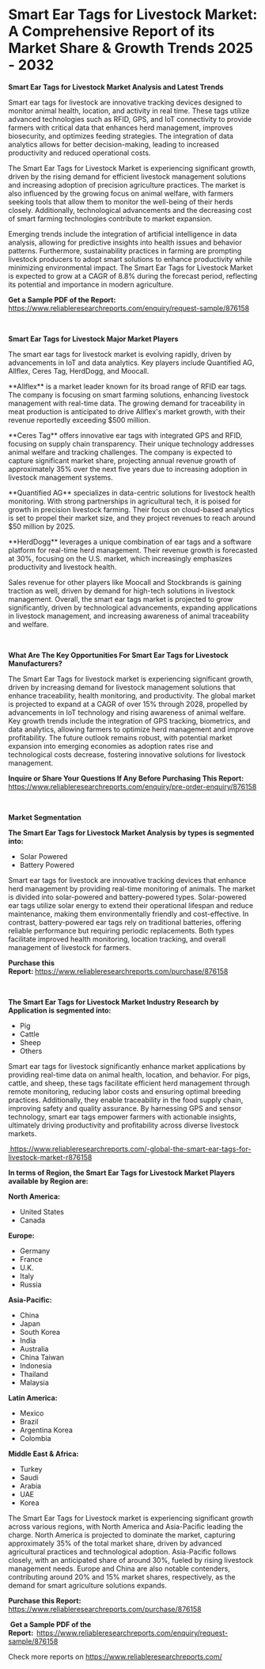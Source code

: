 <p><h1>Smart Ear Tags for Livestock Market: A Comprehensive Report of its Market Share & Growth Trends 2025 - 2032</h1></p><p><strong>Smart Ear Tags for Livestock Market Analysis and Latest Trends</strong></p>
<p><p>Smart ear tags for livestock are innovative tracking devices designed to monitor animal health, location, and activity in real time. These tags utilize advanced technologies such as RFID, GPS, and IoT connectivity to provide farmers with critical data that enhances herd management, improves biosecurity, and optimizes feeding strategies. The integration of data analytics allows for better decision-making, leading to increased productivity and reduced operational costs.</p><p>The Smart Ear Tags for Livestock Market is experiencing significant growth, driven by the rising demand for efficient livestock management solutions and increasing adoption of precision agriculture practices. The market is also influenced by the growing focus on animal welfare, with farmers seeking tools that allow them to monitor the well-being of their herds closely. Additionally, technological advancements and the decreasing cost of smart farming technologies contribute to market expansion.</p><p>Emerging trends include the integration of artificial intelligence in data analysis, allowing for predictive insights into health issues and behavior patterns. Furthermore, sustainability practices in farming are prompting livestock producers to adopt smart solutions to enhance productivity while minimizing environmental impact. The Smart Ear Tags for Livestock Market is expected to grow at a CAGR of 8.8% during the forecast period, reflecting its potential and importance in modern agriculture.</p></p>
<p><strong>Get a Sample PDF of the Report:&nbsp;</strong> <a href="https://www.reliableresearchreports.com/enquiry/request-sample/876158?utm_campaign=2745&utm_medium=2&utm_source=Github&utm_content=ia&utm_term=21032025&utm_id=smart-ear-tags-for-livestock">https://www.reliableresearchreports.com/enquiry/request-sample/876158</a></p>
<p>&nbsp;</p>
<p><strong>Smart Ear Tags for Livestock Major Market Players</strong></p>
<p><p>The smart ear tags for livestock market is evolving rapidly, driven by advancements in IoT and data analytics. Key players include Quantified AG, Allflex, Ceres Tag, HerdDogg, and Moocall.</p><p>**Allflex** is a market leader known for its broad range of RFID ear tags. The company is focusing on smart farming solutions, enhancing livestock management with real-time data. The growing demand for traceability in meat production is anticipated to drive Allflex's market growth, with their revenue reportedly exceeding $500 million.</p><p>**Ceres Tag** offers innovative ear tags with integrated GPS and RFID, focusing on supply chain transparency. Their unique technology addresses animal welfare and tracking challenges. The company is expected to capture significant market share, projecting annual revenue growth of approximately 35% over the next five years due to increasing adoption in livestock management systems.</p><p>**Quantified AG** specializes in data-centric solutions for livestock health monitoring. With strong partnerships in agricultural tech, it is poised for growth in precision livestock farming. Their focus on cloud-based analytics is set to propel their market size, and they project revenues to reach around $50 million by 2025.</p><p>**HerdDogg** leverages a unique combination of ear tags and a software platform for real-time herd management. Their revenue growth is forecasted at 30%, focusing on the U.S. market, which increasingly emphasizes productivity and livestock health.</p><p>Sales revenue for other players like Moocall and Stockbrands is gaining traction as well, driven by demand for high-tech solutions in livestock management. Overall, the smart ear tags market is projected to grow significantly, driven by technological advancements, expanding applications in livestock management, and increasing awareness of animal traceability and welfare.</p></p>
<p>&nbsp;</p>
<p><strong>What Are The Key Opportunities For Smart Ear Tags for Livestock Manufacturers?</strong></p>
<p><p>The Smart Ear Tags for livestock market is experiencing significant growth, driven by increasing demand for livestock management solutions that enhance traceability, health monitoring, and productivity. The global market is projected to expand at a CAGR of over 15% through 2028, propelled by advancements in IoT technology and rising awareness of animal welfare. Key growth trends include the integration of GPS tracking, biometrics, and data analytics, allowing farmers to optimize herd management and improve profitability. The future outlook remains robust, with potential market expansion into emerging economies as adoption rates rise and technological costs decrease, fostering innovative solutions for livestock management.</p></p>
<p><strong>Inquire or Share Your Questions If Any Before Purchasing This Report:</strong> <a href="https://www.reliableresearchreports.com/enquiry/pre-order-enquiry/876158?utm_campaign=2745&utm_medium=2&utm_source=Github&utm_content=ia&utm_term=21032025&utm_id=smart-ear-tags-for-livestock">https://www.reliableresearchreports.com/enquiry/pre-order-enquiry/876158</a></p>
<p>&nbsp;</p>
<p><strong>Market Segmentation</strong></p>
<p><strong>The Smart Ear Tags for Livestock Market Analysis by types is segmented into:</strong></p>
<p><ul><li>Solar Powered</li><li>Battery Powered</li></ul></p>
<p><p>Smart ear tags for livestock are innovative tracking devices that enhance herd management by providing real-time monitoring of animals. The market is divided into solar-powered and battery-powered types. Solar-powered ear tags utilize solar energy to extend their operational lifespan and reduce maintenance, making them environmentally friendly and cost-effective. In contrast, battery-powered ear tags rely on traditional batteries, offering reliable performance but requiring periodic replacements. Both types facilitate improved health monitoring, location tracking, and overall management of livestock for farmers.</p></p>
<p><strong>Purchase this Report:&nbsp;</strong><a href="https://www.reliableresearchreports.com/purchase/876158?utm_campaign=2745&utm_medium=2&utm_source=Github&utm_content=ia&utm_term=21032025&utm_id=smart-ear-tags-for-livestock">https://www.reliableresearchreports.com/purchase/876158</a></p>
<p>&nbsp;</p>
<p><strong>The Smart Ear Tags for Livestock Market Industry Research by Application is segmented into:</strong></p>
<p><ul><li>Pig</li><li>Cattle</li><li>Sheep</li><li>Others</li></ul></p>
<p><p>Smart ear tags for livestock significantly enhance market applications by providing real-time data on animal health, location, and behavior. For pigs, cattle, and sheep, these tags facilitate efficient herd management through remote monitoring, reducing labor costs and ensuring optimal breeding practices. Additionally, they enable traceability in the food supply chain, improving safety and quality assurance. By harnessing GPS and sensor technology, smart ear tags empower farmers with actionable insights, ultimately driving productivity and profitability across diverse livestock markets.</p></p>
<p><a href="https://www.reliableresearchreports.com/-global-the-smart-ear-tags-for-livestock-market-r876158?utm_campaign=2745&utm_medium=2&utm_source=Github&utm_content=ia&utm_term=21032025&utm_id=smart-ear-tags-for-livestock">&nbsp;https://www.reliableresearchreports.com/-global-the-smart-ear-tags-for-livestock-market-r876158</a></p>
<p><strong>In terms of Region, the Smart Ear Tags for Livestock Market Players available by Region are:</strong></p>
<p>
    <p> <strong> North America: </strong>
        <ul>
            <li>United States</li>
            <li>Canada</li>
        </ul>
        </p> 
    <p> <strong> Europe: </strong>
        <ul>
            <li>Germany</li>
            <li>France</li>
            <li>U.K.</li>
            <li>Italy</li>
            <li>Russia</li>
        </ul>
        </p> 
    <p> <strong> Asia-Pacific: </strong>
        <ul>
            <li>China</li>
            <li>Japan</li>
            <li>South Korea</li>
            <li>India</li>
            <li>Australia</li>
            <li>China Taiwan</li>
            <li>Indonesia</li>
            <li>Thailand</li>
            <li>Malaysia</li>
        </ul>
        </p> 
    <p> <strong> Latin America: </strong>
        <ul>
            <li>Mexico</li>
            <li>Brazil</li>
            <li>Argentina Korea</li>
            <li>Colombia</li>
        </ul>
        </p> 
    <p> <strong> Middle East & Africa: </strong>
        <ul>
            <li>Turkey</li>
            <li>Saudi</li>
            <li>Arabia</li>
            <li>UAE</li>
            <li>Korea</li>
        </ul>
    </p>
    </p>
<p><p>The Smart Ear Tags for Livestock market is experiencing significant growth across various regions, with North America and Asia-Pacific leading the charge. North America is projected to dominate the market, capturing approximately 35% of the total market share, driven by advanced agricultural practices and technological adoption. Asia-Pacific follows closely, with an anticipated share of around 30%, fueled by rising livestock management needs. Europe and China are also notable contenders, contributing around 20% and 15% market shares, respectively, as the demand for smart agriculture solutions expands.</p></p>
<p><strong>Purchase this Report: </strong><a href="https://www.reliableresearchreports.com/purchase/876158?utm_campaign=2745&utm_medium=2&utm_source=Github&utm_content=ia&utm_term=21032025&utm_id=smart-ear-tags-for-livestock">https://www.reliableresearchreports.com/purchase/876158</a></p>
<p>&nbsp;<strong>Get a Sample PDF of the Report:&nbsp;&nbsp;</strong><a href="https://www.reliableresearchreports.com/enquiry/request-sample/876158?utm_campaign=2745&utm_medium=2&utm_source=Github&utm_content=ia&utm_term=21032025&utm_id=smart-ear-tags-for-livestock">https://www.reliableresearchreports.com/enquiry/request-sample/876158</a></p>
<p><strong></strong></p>
<p>Check more reports on <a href="https://www.reliableresearchreports.com/?utm_campaign=2745&utm_medium=2&utm_source=Github&utm_content=ia&utm_term=21032025&utm_id=smart-ear-tags-for-livestock">https://www.reliableresearchreports.com/</a></p>